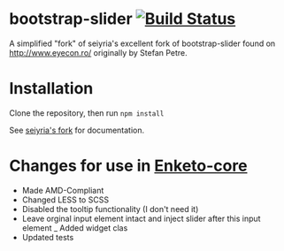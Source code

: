 bootstrap-slider [![Build Status](https://travis-ci.org/MartijnR/bootstrap-slider.png?branch=master)](https://travis-ci.org/MartijnR/bootstrap-slider)
================
A simplified "fork" of seiyria's excellent fork of bootstrap-slider found on http://www.eyecon.ro/ originally by Stefan Petre.

Installation
============
Clone the repository, then run `npm install`

See [seiyria's fork](http://github.com/seiyria/bootstrap-slider/) for documentation.

Changes for use in [Enketo-core](https://github.com/MartijnR/enketo-core)
===========
- Made AMD-Compliant
- Changed LESS to SCSS
- Disabled the tooltip functionality (I don't need it)
- Leave orginal input element intact and inject slider after this input element
_ Added widget clas
- Updated tests
